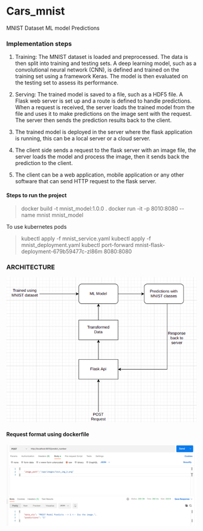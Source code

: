 # Cars_mnist
MNIST Dataset ML model Predictions

### Implementation steps

1. Training: The MNIST dataset is loaded and preprocessed. The data is then split into training and testing sets. A deep learning model, such as a convolutional neural network (CNN), is defined and trained on the training set using a framework Keras. The model is then evaluated on the testing set to assess its performance.

2. Serving: The trained model is saved to a file, such as a HDF5 file. A Flask web server is set up and a route is defined to handle predictions. When a request is received, the server loads the trained model from the file and uses it to make predictions on the image sent with the request. The server then sends the prediction results back to the client.

3. The trained model is deployed in the server where the flask application is running, this can be a local server or a cloud server.

4. The client side sends a request to the flask server with an image file, the server loads the model and process the image, then it sends back the prediction to the client.

5. The client can be a web application, mobile application or any other software that can send HTTP request to the flask server.

#### Steps to run the project

> docker build -t mnist_model:1.0.0 .
> docker run -it -p 8010:8080 --name mnist mnist_model

To use kubernetes pods

> kubectl apply -f mnist_service.yaml
> kubectl apply -f mnist_deployment.yaml
> kubectl port-forward mnist-flask-deployment-679b59477c-zl86m 8080:8080



### ARCHITECTURE

<img src="ML_architecture.png"></img>


#### Request format using dockerfile

<img src="POST_request.png"></img>